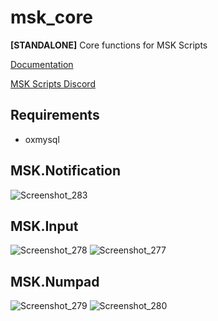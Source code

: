 # msk_core
**[STANDALONE]** Core functions for MSK Scripts

[Documentation](https://docu.msk-scripts.de/msk-core/installation)

[MSK Scripts Discord](https://discord.gg/5hHSBRHvJE)

## Requirements
* oxmysql

## MSK.Notification
![Screenshot_283](https://github.com/MSK-Scripts/msk_core/assets/49867381/81ee7bb1-f862-46f5-b56a-507da8fde12d)

## MSK.Input
![Screenshot_278](https://github.com/MSK-Scripts/msk_core/assets/49867381/6ea12afb-1376-4ff6-9781-c546b3242a45)
![Screenshot_277](https://github.com/MSK-Scripts/msk_core/assets/49867381/a220b32e-d3a4-489f-86c3-3a1606cf4526)

## MSK.Numpad
![Screenshot_279](https://github.com/MSK-Scripts/msk_core/assets/49867381/a6922fdf-458f-4c98-951f-4d6d456e4dbe)
![Screenshot_280](https://github.com/MSK-Scripts/msk_core/assets/49867381/4931b498-2b34-4655-9bab-f3f125822167)
